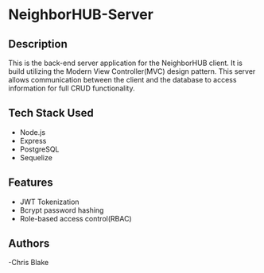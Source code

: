 # NeighborHUB-Server

## Description
This is the back-end server application for the NeighborHUB client. It is build utilizing the Modern View Controller(MVC) design pattern. This server
allows communication between the client and the database to access information for full CRUD functionality.

## Tech Stack Used
- Node.js
- Express
- PostgreSQL
- Sequelize

## Features
- JWT Tokenization
- Bcrypt password hashing
- Role-based access control(RBAC)

## Authors
-Chris Blake
